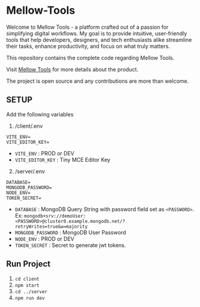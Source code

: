 # Mellow-Tools

Welcome to Mellow Tools - a platform crafted out of a passion for simplifying digital workflows. My goal is to provide intuitive, user-friendly tools that help developers, designers, and tech enthusiasts alike streamline their tasks, enhance productivity, and focus on what truly matters.

This repository contains the complete code regarding Mellow Tools.

Visit 
[Mellow Tools](https://mellow-tools.vercel.app/) for more details about the product.

The project is open source and any contributions are more than welcome.

## SETUP

Add the following variables 

1. /client/.env

```
VITE_ENV=
VITE_EDITOR_KEY=
```

- `VITE_ENV` : PROD or DEV
- `VITE_EDITOR_KEY` : Tiny MCE Editor Key

2. /server/.env

```
DATABASE=
MONGODB_PASSWORD=
NODE_ENV=
TOKEN_SECRET=
```

- `DATABASE` : MongoDB Query String with password field set as `<PASSWORD>`. 
Ex: `mongodb+srv://demoUser:<PASSWORD>@cluster0.example.mongodb.net/?retryWrites=true&w=majority`
- `MONGODB_PASSWORD` : MongoDB User Password 
- `NODE_ENV` : PROD or DEV
- `TOKEN_SECRET` : Secret to generate jwt tokens. 

## Run Project 

1. `cd client` 
2. `npm start`
3. `cd ../server`
4. `npm run dev`
